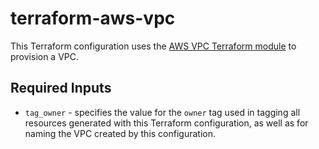 # terraform-aws-vpc

This Terraform configuration uses the [AWS VPC Terraform module](https://registry.terraform.io/modules/terraform-aws-modules/vpc/aws/latest) to provision a VPC.

## Required Inputs

* `tag_owner` - specifies the value for the `owner` tag used in tagging all resources generated with this Terraform configuration, as well as for naming the VPC created by this configuration.
